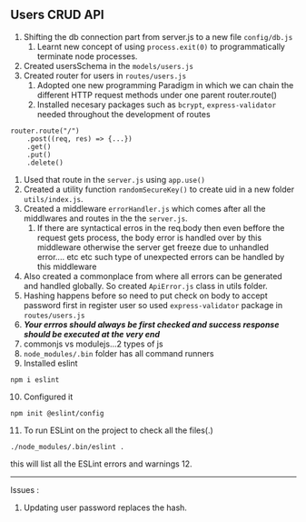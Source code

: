 ## Users CRUD API

1. Shifting the db connection part from server.js to a new file `config/db.js`
   1. Learnt new concept of using `process.exit(0)` to programmatically terminate node processes.
2. Created usersSchema in the `models/users.js`
3. Created router for users in `routes/users.js`
   1. Adopted one new programming Paradigm in which we can chain the different HTTP request methods under one parent router.route()
   2. Installed necesary packages such as `bcrypt`, `express-validator` needed throughout the development of routes 
```
router.route("/")
    .post((req, res) => {...})
    .get()
    .put()
    .delete()
```
1. Used that route in the `server.js` using `app.use()`
2. Created a utility function `randomSecureKey()` to create uid in a new folder `utils/index.js`.
3. Created a middleware `errorHandler.js` which comes after all the middlwares and routes in the the `server.js`.
   1. If there are syntactical erros in the req.body then even beffore the request gets process, the body error is handled over by this middleware otherwise the server get freeze due to unhandled error.... etc etc such type of unexpected errors can be handled by this middleware
4. Also created a commonplace from where all errors can be generated and handled globally. So created `ApiError.js` class in utils folder.
5. Hashing happens before so need to put check on body to accept password first in register user so used `express-validator` package in `routes/users.js` 
6.  ***Your errros should always be first checked and success response should be executed at the very end***
7.  commonjs vs modulejs...2 types of js
8.  `node_modules/.bin` folder has all command runners
9.  Installed eslint
```
npm i eslint
```
10. Configured it
```
npm init @eslint/config
```
11. To run ESLint on the project to check all the files(.)
```
./node_modules/.bin/eslint .
```
this will list all the ESLint errors and warnings
12. 

---

Issues : 

1. Updating user password replaces the hash.